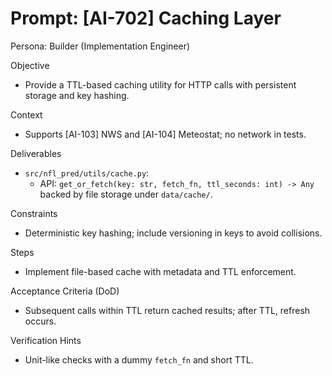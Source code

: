 # Prompt: [AI-702] Caching Layer

Persona: Builder (Implementation Engineer)

Objective
- Provide a TTL-based caching utility for HTTP calls with persistent storage and key hashing.

Context
- Supports [AI-103] NWS and [AI-104] Meteostat; no network in tests.

Deliverables
- `src/nfl_pred/utils/cache.py`:
  - API: `get_or_fetch(key: str, fetch_fn, ttl_seconds: int) -> Any` backed by file storage under `data/cache/`.

Constraints
- Deterministic key hashing; include versioning in keys to avoid collisions.

Steps
- Implement file-based cache with metadata and TTL enforcement.

Acceptance Criteria (DoD)
- Subsequent calls within TTL return cached results; after TTL, refresh occurs.

Verification Hints
- Unit-like checks with a dummy `fetch_fn` and short TTL.

